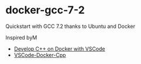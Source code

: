 # docker-gcc-7-2
Quickstart with GCC 7.2 thanks to Ubuntu and Docker

Inspired byM
* [Develop C++ on Docker with VSCode](https://medium.com/@aharon.amir/develop-c-on-docker-with-vscode-98fb85b818b2)
* [VSCode-Docker-Cpp](https://github.com/tttapa/VSCode-Docker-Cpp)

